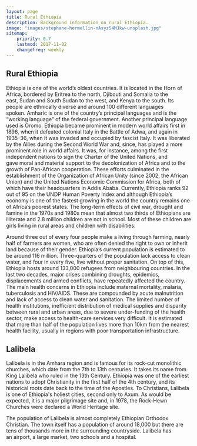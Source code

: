 ```yaml
---
layout: page
title: Rural Ethiopia
description: Background information on rural Ethiopia.
image: "images/stephane-hermellin-nAsyz54MJkw-unsplash.jpg"
sitemap:
    priority: 0.7
    lastmod: 2017-11-02
    changefreq: weekly
---
```

## Rural Ethiopia

Ethiopia is one of the world’s oldest countries. It is located in the Horn of Africa, bordered by Eritrea to the north, Djibouti and Somalia to the east, Sudan and South Sudan to the west, and Kenya to the south. Its people are ethnically diverse and around 100 different languages spoken. Amharic is one of the country’s principal languages and is the “working language” of the federal government. Another principal language used is Oromo.
Ethiopia became prominent in modern world affairs first in 1896, when it defeated colonial Italy in the Battle of Adwa, and again in 1935–36, when it was invaded and occupied by fascist Italy. It was liberated by the Allies during the Second World War and,  since, has played a more prominent role in world affairs. It was, for instance, among the first independent nations to sign the Charter of the United Nations, and gave moral and material support to the decolonization of Africa and to the growth of Pan-African cooperation. These efforts culminated in the establishment of the Organization of African Unity (since 2002, the African Union) and the United Nations Economic Commission for Africa, both of which have their headquarters in Addis Ababa.
Currently, Ethiopia ranks 92 out of 95 on the UNDP Human Poverty Index and although Ethiopia’s economy is one of the fastest growing in the world the country remains one of Africa’s poorest states. The long-term effects of civil war, drought and famine in the 1970s and 1980s mean that almost two thirds of Ethiopians are illiterate and 2.8 million children are not in school. Most of these children are girls living in rural areas and children with disabilities.

Around three out of every four people make a living through farming, nearly half of farmers are women, who are often denied the right to own or inherit land because of their gender. Ethiopia’s current population is estimated to be around 116 million. Three-quarters of the population lack access to clean water, and four in every five, live without proper sanitation.
On top of this, Ethiopia hosts around 133,000 refugees from neighbouring countries. In the last two decades, major crises combining droughts, epidemics, displacements and armed conflicts, have repeatedly affected the country.
The main health concerns in Ethiopia include maternal mortality, malaria, tuberculosis and HIV/AIDS. These are compounded by acute malnutrition and lack of access to clean water and sanitation.
The limited number of health institutions, inefficient distribution of medical supplies and disparity between rural and urban areas, due to severe under-funding of the health sector, make access to health-care services very difficult. It is estimated that more than half of the population lives more than 10km from the nearest health facility, usually in regions with poor transportation infrastructure.

## Lalibela

Lalibela is in the Amhara region and is famous for its rock-cut monolithic churches, which date from the 7th to 13th centuries. It takes its name from King Lalibela who ruled in the 13th Century. Ethiopia was one of the earliest nations to adopt Christianity in the first half of the 4th century, and its historical roots date back to the time of the Apostles. To Christians, Lalibela is one of Ethiopia's holiest cities, second only to Axum. As would be expected, it is a major pilgrimage site and, in 1978, the Rock-Hewn Churches were declared a World Heritage site.

The population of Lalibela is almost completely Ethiopian Orthodox Christian. The town itself has a population of around 18,000 but there are tens of thousands more in the surrounding countryside. Lalibela has an airport, a large market, two schools and a hospital.

